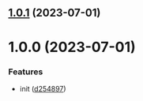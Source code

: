 

## [1.0.1](https://git.outloud.dev/outloud/libraries/css/compare/v1.0.0...v1.0.1) (2023-07-01)

# 1.0.0 (2023-07-01)


### Features

* init ([d254897](https://git.outloud.dev/outloud/libraries/css/commits/d254897a210c6e5ec06e5b66b65f5785d870ef54))